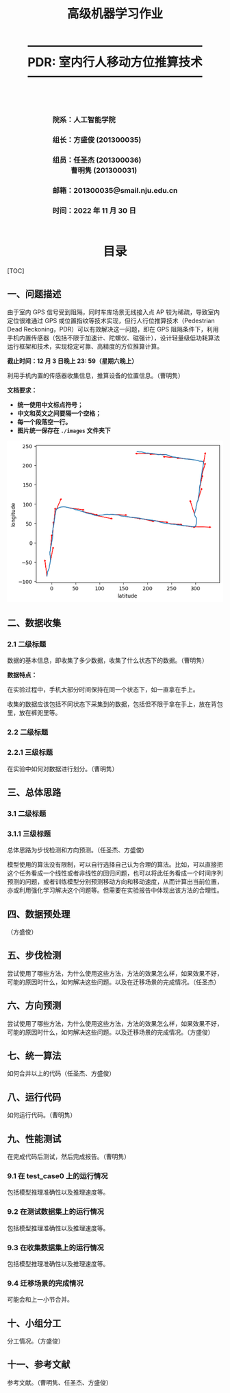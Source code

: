 <style>
h1 {
    text-align: center;
}
h2, h3 {
    page-break-after: avoid; 
}
.center {
    margin: 0 auto;
    width: fit-content;
    margin-top: 2em;
    padding-top: 0.5em;
    padding-bottom: 0.5em;
    margin-bottom: 2em;
}
.title {
    font-weight: bold;
    border-top-style: solid;
    border-bottom-style: solid;
}
.newpage {
    page-break-after: always
}
@media print {
    @page {
        margin: 3cm;
    }
}
</style>

<h1 style="margin-top: 4em">
高级机器学习作业
</h1>

# <h1 class="center title">PDR: 室内行人移动方位推算技术</h1>

<div class="center">
<h3>院系：人工智能学院</h3>
<h3>组长：方盛俊 (201300035)</h3>
<h3>组员：任圣杰 (201300036)<br />&nbsp;&nbsp;&nbsp;&nbsp;&nbsp;&nbsp;&nbsp;&nbsp;&nbsp;&nbsp;&nbsp;曹明隽 (201300031)</h3>
<h3>邮箱：201300035@smail.nju.edu.cn</h3>
<h3>时间：2022 年 11 月 30 日</h3>
</div>

<div class="newpage"></div>

<!-- 生成目录 -->

## <h1>目录</h1>

[TOC]

<div class="newpage"></div>

<!-- 文章主体内容 -->

## 一、问题描述

由于室内 GPS 信号受到阻隔，同时车库场景无线接入点 AP 较为稀疏，导致室内定位很难通过 GPS 或位置指纹等技术实现，但行人行位推算技术（Pedestrian Dead Reckoning，PDR）可以有效解决这一问题，即在 GPS 阻隔条件下，利用手机内置传感器（包括不限于加速计、陀螺仪、磁强计），设计轻量级低功耗算法运行框架和技术，实现稳定可靠、高精度的方位推算计算。

**截止时间：12 月 3 日晚上 23: 59（星期六晚上）**

利用手机内置的传感器收集信息，推算设备的位置信息。（曹明隽）

**文档要求：**

- **统一使用中文标点符号；**
- **中文和英文之间要隔一个空格；**
- **每一个段落空一行。**
- **图片统一保存在 `./images` 文件夹下**

![](images/example.png)


## 二、数据收集

### 2.1 二级标题

数据的基本信息，即收集了多少数据，收集了什么状态下的数据。（曹明隽）

**数据特点：**

在实验过程中，手机大部分时间保持在同一个状态下，如一直拿在手上。

收集的数据应该包括不同状态下采集到的数据，包括但不限于拿在手上，放在背包里，放在裤兜里等。

### 2.2 二级标题

### 2.2.1 三级标题

在实验中如何对数据进行划分。（曹明隽）


## 三、总体思路

### 3.1 二级标题

### 3.1.1 三级标题

总体思路为步伐检测和方向预测。（任圣杰、方盛俊)

模型使用的算法没有限制，可以自行选择自己认为合理的算法。比如，可以直接把这个任务看成一个线性或者非线性的回归问题，也可以将此任务看成一个时间序列预测的问题，或者训练模型分别预测移动方向和移动速度，从而计算出当前位置，亦或利用强化学习解决这个问题等。但需要在实验报告中体现出该方法的合理性。



## 四、数据预处理

（方盛俊）


## 五、步伐检测

尝试使用了哪些方法，为什么使用这些方法，方法的效果怎么样，如果效果不好，可能的原因时什么，如何解决这些问题。以及在迁移场景的完成情况。（任圣杰）


## 六、方向预测

尝试使用了哪些方法，为什么使用这些方法，方法的效果怎么样，如果效果不好，可能的原因时什么，如何解决这些问题。以及迁移场景的完成情况。（方盛俊）


## 七、统一算法

如何合并以上的代码（任圣杰、方盛俊）


## 八、运行代码

如何运行代码。（曹明隽）


## 九、性能测试

在完成代码后测试，然后完成报告。（曹明隽）

### 9.1 在 test_case0 上的运行情况

包括模型推理准确性以及推理速度等。

### 9.2 在测试数据集上的运行情况

包括模型推理准确性以及推理速度等。

### 9.3 在收集数据集上的运行情况

包括模型推理准确性以及推理速度等。

### 9.4 迁移场景的完成情况

可能会和上一小节合并。


## 十、小组分工

分工情况。（方盛俊）


## 十一、参考文献

参考文献。（曹明隽、任圣杰、方盛俊）

